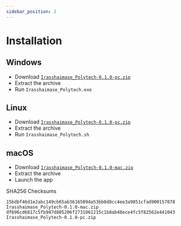 ```yaml
---
sidebar_position: 2
---
```


# Installation

## Windows

-   Download [`Irasshaimase_Polytech-0.1.0-pc.zip`](https://github.com/Pink-Phantasm/irasshaimase-to-polytech/releases/download/v0.1.0/Irasshaimase_Polytech-0.1.0-pc.zip)
-   Extract the archive
-   Run `Irasshaimase_Polytech.exe`

## Linux

-   Download [`Irasshaimase_Polytech-0.1.0-pc.zip`](https://github.com/Pink-Phantasm/irasshaimase-to-polytech/releases/download/v0.1.0/Irasshaimase_Polytech-0.1.0-pc.zip)
-   Extract the archive
-   Run `Irasshaimase_Polytech.sh`

## macOS

-   Download [`Irasshaimase_Polytech-0.1.0-mac.zip`](https://github.com/Pink-Phantasm/irasshaimase-to-polytech/releases/download/v0.1.0/Irasshaimase_Polytech-0.1.0-mac.zip)
-   Extract the archive
-   Launch the app

SHA256 Checksums

```
15bdbf46d1e2abc149cb65ab36165094a53bb0d8cc4ee3a9851cfad900157878  Irasshaimase_Polytech-0.1.0-mac.zip
df696cd6817c5fb947d805206f2731061215c1b8ab48ece4fc5f82562e441043  Irasshaimase_Polytech-0.1.0-pc.zip
```
